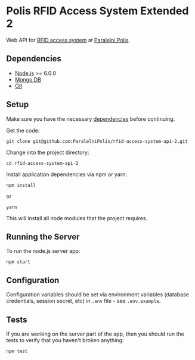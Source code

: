 # Polis RFID Access System Extended 2

Web API for [RFID access system](https://github.com/ParalelniPolis/rfid-locks) at [Paralelni Polis](https://www.paralelnipolis.cz/).

## Dependencies

* [Node.js](https://nodejs.org/) >= 6.0.0
* [Mongo DB](https://www.mongodb.com/)
* [Git](https://git-scm.com/)


## Setup

Make sure you have the necessary [dependencies](#dependencies) before continuing.

Get the code:
```
git clone git@github.com:ParalelniPolis/rfid-access-system-api-2.git
```

Change into the project directory:
```
cd rfid-access-system-api-2
```

Install application dependencies via npm or yarn:
```
npm install
```
or
```
yarn
```
This will install all node modules that the project requires.

## Running the Server

To run the node.js server app:
```
npm start
```

## Configuration

Configuration variables should be set via environment variables (database credentials, session secret, etc) in ``.env`` file - see ``.env.example``.

## Tests

If you are working on the server part of the app, then you should run the tests to verify that you haven't broken anything:
```
npm test
```
